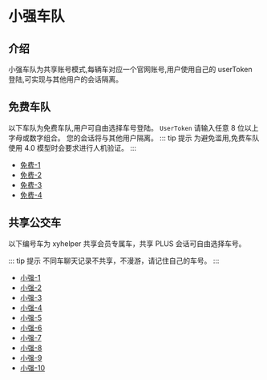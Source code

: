 # 小强车队

## 介绍

小强车队为共享账号模式,每辆车对应一个官网账号,用户使用自己的 userToken 登陆,可实现与其他用户的会话隔离。

## 免费车队

以下车队为免费车队,用户可自由选择车号登陆。 `UserToken` 请输入任意 8 位以上字母或数字组合。 您的会话将与其他用户隔离。
::: tip 提示
为避免滥用,免费车队使用 4.0 模型时会要求进行人机验证。
:::

- [免费-1](https://free-1.xyhelper.cn)
- [免费-2](https://free-2.xyhelper.cn)
- [免费-3](https://free-3.xyhelper.cn)
- [免费-4](https://free-4.xyhelper.cn)

## 共享公交车

以下编号车为 xyhelper 共享会员专属车，共享 PLUS 会话可自由选择车号。

::: tip 提示
不同车聊天记录不共享，不漫游，请记住自己的车号。
:::

- [小强-1](https://xq-1.xyhelper.cn)
- [小强-2](https://xq-2.xyhelper.cn)
- [小强-3](https://xq-3.xyhelper.cn)
- [小强-4](https://xq-4.xyhelper.cn)
- [小强-5](https://xq-5.xyhelper.cn)
- [小强-6](https://xq-6.xyhelper.cn)
- [小强-7](https://xq-7.xyhelper.cn)
- [小强-8](https://xq-8.xyhelper.cn)
- [小强-9](https://xq-9.xyhelper.cn)
- [小强-10](https://xq-10.xyhelper.cn)
